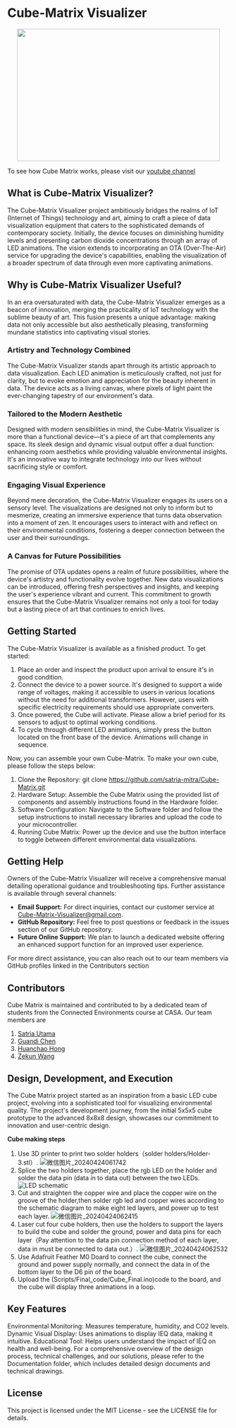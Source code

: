 # Cube-Matrix Visualizer

<p align="center">
  <img width="460" height="300" src="https://img.youtube.com/vi/XeQNfcWp1Bc/0.jpg" link="https://www.youtube.com/watch?v=XeQNfcWp1Bc">
</p>

To see how Cube Matrix works, please visit our [youtube channel](https://www.youtube.com/watch?v=XeQNfcWp1Bc)

## What is Cube-Matrix Visualizer?

The Cube-Matrix Visualizer project ambitiously bridges the realms of IoT (Internet of Things) technology and art, aiming to craft a piece of data visualization equipment that caters to the sophisticated demands of contemporary society. Initially, the device focuses on diminishing humidity levels and presenting carbon dioxide concentrations through an array of LED animations. The vision extends to incorporating an OTA (Over-The-Air) service for upgrading the device's capabilities, enabling the visualization of a broader spectrum of data through even more captivating animations.

## Why is Cube-Matrix Visualizer Useful? 

In an era oversaturated with data, the Cube-Matrix Visualizer emerges as a beacon of innovation, merging the practicality of IoT technology with the sublime beauty of art. This fusion presents a unique advantage: making data not only accessible but also aesthetically pleasing, transforming mundane statistics into captivating visual stories.

### Artistry and Technology Combined

The Cube-Matrix Visualizer stands apart through its artistic approach to data visualization. Each LED animation is meticulously crafted, not just for clarity, but to evoke emotion and appreciation for the beauty inherent in data. The device acts as a living canvas, where pixels of light paint the ever-changing tapestry of our environment's data.

### Tailored to the Modern Aesthetic

Designed with modern sensibilities in mind, the Cube-Matrix Visualizer is more than a functional device—it's a piece of art that complements any space. Its sleek design and dynamic visual output offer a dual function: enhancing room aesthetics while providing valuable environmental insights. It's an innovative way to integrate technology into our lives without sacrificing style or comfort.

### Engaging Visual Experience

Beyond mere decoration, the Cube-Matrix Visualizer engages its users on a sensory level. The visualizations are designed not only to inform but to mesmerize, creating an immersive experience that turns data observation into a moment of zen. It encourages users to interact with and reflect on their environmental conditions, fostering a deeper connection between the user and their surroundings.

### A Canvas for Future Possibilities

The promise of OTA updates opens a realm of future possibilities, where the device's artistry and functionality evolve together. New data visualizations can be introduced, offering fresh perspectives and insights, and keeping the user's experience vibrant and current. This commitment to growth ensures that the Cube-Matrix Visualizer remains not only a tool for today but a lasting piece of art that continues to enrich lives.

## Getting Started

The Cube-Matrix Visualizer is available as a finished product. To get started:

1. Place an order and inspect the product upon arrival to ensure it's in good condition.
2. Connect the device to a power source. It's designed to support a wide range of voltages, making it accessible to users in various locations without the need for additional transformers. However, users with specific electricity requirements should use appropriate converters.
3. Once powered, the Cube will activate. Please allow a brief period for its sensors to adjust to optimal working conditions.
4. To cycle through different LED animations, simply press the button located on the front base of the device. Animations will change in sequence.

Now, you can assemble your own Cube-Matrix. To make your own cube, please follow the steps below:

1. Clone the Repository: git clone https://github.com/satria-mitra/Cube-Matrix.git
2. Hardware Setup: Assemble the Cube Matrix using the provided list of components and assembly instructions found in the Hardware folder.
3. Software Configuration: Navigate to the Software folder and follow the setup instructions to install necessary libraries and upload the code to your microcontroller.
4. Running Cube Matrix: Power up the device and use the button interface to toggle between different environmental data visualizations.

## Getting Help

Owners of the Cube-Matrix Visualizer will receive a comprehensive manual detailing operational guidance and troubleshooting tips. Further assistance is available through several channels:

- **Email Support:** For direct inquiries, contact our customer service at Cube-Matrix-Visualizer@gmail.com.
- **GitHub Repository:** Feel free to post questions or feedback in the issues section of our GitHub repository.
- **Future Online Support:** We plan to launch a dedicated website offering an enhanced support function for an improved user experience.

For more direct assistance, you can also reach out to our team members via GitHub profiles linked in the Contributors section

## Contributors
Cube Matrix is maintained and contributed to by a dedicated team of students from the Connected Environments course at CASA. Our team members are
1. [Satria Utama ](https://github.com/satria-mitra)
2. [Guandi Chen](https://github.com/grandy0831)
3. [Huanchao Hong](https://github.com/ChaceHH-H)
4. [Zekun Wang](https://github.com/AntiRain114)

## Design, Development, and Execution
The Cube Matrix project started as an inspiration from a basic LED cube project, evolving into a sophisticated tool for visualizing environmental quality. The project's development journey, from the initial 5x5x5 cube prototype to the advanced 8x8x8 design, showcases our commitment to innovation and user-centric design.  

**Cube making steps**  
1. Use 3D printer to print two solder holders（solder holders/Holder-3.stl）.
   ![微信图片_20240424061742](https://github.com/satria-mitra/Cube-Matrix/assets/146041784/285a793d-a56b-4599-b929-7c0ef3e3c334)
3. Splice the two holders together, place the rgb LED on the holder and solder the data pin (data in to data out) between the two LEDs.
   ![LED schematic](https://github.com/satria-mitra/Cube-Matrix/assets/146041784/b9202c57-1ada-4304-ae02-5b87e002d1ee)
4. Cut and straighten the copper wire and place the copper wire on the groove of the holder,then solder rgb led and copper wires according to the schematic diagram to make eight led layers, and power up to test each layer.
   ![微信图片_20240424062415](https://github.com/satria-mitra/Cube-Matrix/assets/146041784/285eff9f-7a33-4368-8742-59f734dc71e3)
6. Laser cut four cube holders, then use the holders to support the layers to build the cube and solder the ground, power and data pins for each layer（Pay attention to the data pin connection method of each layer, data in must be connected to data out.）.
   ![微信图片_20240424062532](https://github.com/satria-mitra/Cube-Matrix/assets/146041784/2dcb627e-ea75-41ae-95af-1b3f3e1c5d84)
8. Use Adafruit Feather M0 Doard to connect the cube, connect the ground and power supply normally, and connect the data in of the bottom layer to the D6 pin of the board.
9. Upload the (Scripts/Final_code/Cube_Final.ino)code to the board, and the cube will display three animations in a loop.
   


## Key Features
Environmental Monitoring: Measures temperature, humidity, and CO2 levels.
Dynamic Visual Display: Uses animations to display IEQ data, making it intuitive.
Educational Tool: Helps users understand the impact of IEQ on health and well-being.
For a comprehensive overview of the design process, technical challenges, and our solutions, please refer to the Documentation folder, which includes detailed design documents and technical drawings.

## License
This project is licensed under the MIT License - see the LICENSE file for details.
